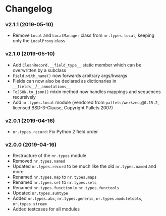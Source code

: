 # Changelog

### v2.1.1 (2019-05-10)

* Remove `Local` and `LocalManager` class from `nr.types.local`, keeping only
  the `LocalProxy` class

### v2.1.0 (2019-05-10)

* Add `CleanRecord.__field_type__` static member which can be overwritten by
  a subclass
* `Field.with_name()` now forwards arbitrary args/kwargs
* Fields can now also be declared as dictionaries in `__fields__`/`__annotations__`
* `ToJSON.to_json()` mixin method now handles mappings and sequences recursively
* Add `nr.types.local` module (vendored from `pallets/werkzeug@0.15.2`,
  licensed BSD-3-Clause, Copyright Pallets 2007)

### v2.0.1 (2019-04-16)

* `nr.types.record`: Fix Python 2 field order

### v2.0.0 (2019-04-16)

* Restructure of the `nr.types` module
* Removed `nr.types.named`
* Updated `nr.types.record` to be much like the old `nr.types.named` and more
* Renamed `nr.types.map` to `nr.types.maps`
* Renamed `nr.types.set` to `nr.types.sets`
* Renamed `nr.types.function` to `nr.types.functools`
* Updated `nr.types.sumtype`
* Added `nr.types.abc`, `nr.types.generic`, `nr.types.moduletools`, `nr.types.stream`
* Added testcases for all modules
